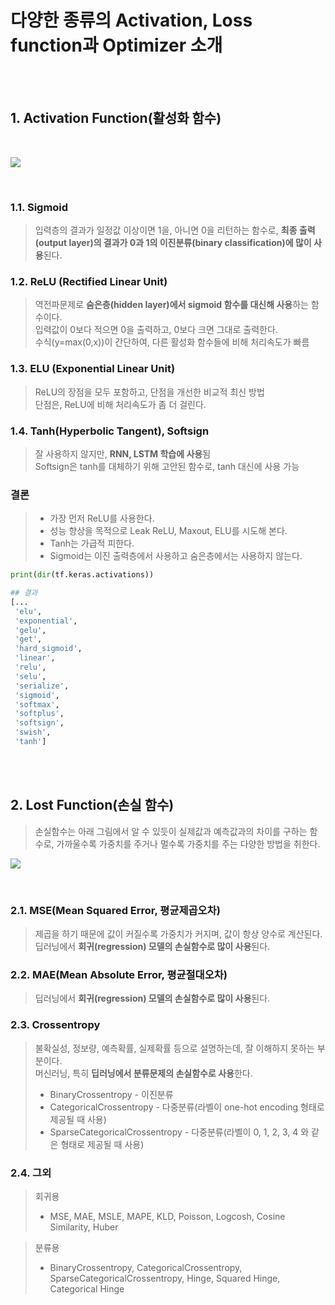 # 다양한 종류의 Activation, Loss function과 Optimizer 소개

<br/><br>

## 1. Activation Function(활성화 함수)
<br/>

<img src="https://user-images.githubusercontent.com/31339365/103432250-92788080-4c1f-11eb-96e1-a2631248e39d.png"></img>

<br/>

### 1.1. Sigmoid
> 입력층의 결과가 일정값 이상이면 1을, 아니면 0을 리턴하는 함수로, **최종 출력(output layer)의 결과가 0과 1의 이진분류(binary classification)에 많이 사용**된다.

### 1.2. ReLU (Rectified Linear Unit)
> 역전파문제로 **숨은층(hidden layer)에서 sigmoid 함수를 대신해 사용**하는 함수이다. <br/>
> 입력값이 0보다 적으면 0을 출력하고, 0보다 크면 그대로 출력한다. <br/>
> 수식(y=max(0,x))이 간단하여, 다른 활성화 함수들에 비해 처리속도가 빠름 <br/>

### 1.3. ELU (Exponential Linear Unit)
> ReLU의 장점을 모두 포함하고, 단점을 개선한 비교적 최신 방법 <br/>
> 단점은, ReLU에 비해 처리속도가 좀 더 걸린다.

### 1.4. Tanh(Hyperbolic Tangent), Softsign
> 잘 사용하지 않지만, **RNN, LSTM 학습에 사용**됨 <br/>
> Softsign은 tanh를 대체하기 위해 고안된 함수로, tanh 대신에 사용 가능

### 결론
> * 가장 먼저 ReLU를 사용한다.
> * 성능 향상을 목적으로 Leak ReLU, Maxout, ELU를 시도해 본다.
> * Tanh는 가급적 피한다.
> * Sigmoid는 이진 출력층에서 사용하고 숨은층에서는 사용하지 않는다.

```python
print(dir(tf.keras.activations))

## 결과
[...
 'elu',
 'exponential',
 'gelu',
 'get',
 'hard_sigmoid',
 'linear',
 'relu',
 'selu',
 'serialize',
 'sigmoid',
 'softmax',
 'softplus',
 'softsign',
 'swish',
 'tanh']
```

<br/><br>

## 2. Lost Function(손실 함수)
> 손실함수는 아래 그림에서 알 수 있듯이 실제값과 예측값과의 차이를 구하는 함수로, 가까울수록 가중치를 주거나 멀수록 가중치를 주는 다양한 방법을 취한다.

<img src="https://user-images.githubusercontent.com/31339365/103432957-d07ba180-4c2b-11eb-8abe-83a0e6a114a6.png"></img>

<br/>

### 2.1. MSE(Mean Squared Error, 평균제곱오차)
> 제곱을 하기 때문에 값이 커질수록 가중치가 커지며, 값이 항상 양수로 계산된다. <br/>
> 딥러닝에서 **회귀(regression) 모델의 손실함수로 많이 사용**된다.

### 2.2. MAE(Mean Absolute Error, 평균절대오차)
> 딥러닝에서 **회귀(regression) 모델의 손실함수로 많이 사용**된다.

### 2.3. Crossentropy
> 불확실성, 정보량, 예측확률, 실제확률 등으로 설명하는데, 잘 이해하지 못하는 부분이다. <br/>
> 머신러닝, 특히 **딥러닝에서 분류문제의 손실함수로 사용**한다.
> * BinaryCrossentropy - 이진분류
> * CategoricalCrossentropy - 다중분류(라벨이 one-hot encoding 형태로 제공될 때 사용)
> * SparseCategoricalCrossentropy - 다중분류(라벨이 0, 1, 2, 3, 4 와 같은 형태로 제공될 때 사용)

### 2.4. 그외
> 회귀용
> * MSE, MAE, MSLE, MAPE, KLD, Poisson, Logcosh, Cosine Similarity, Huber <br/>

> 분류용
> * BinaryCrossentropy, CategoricalCrossentropy, SparseCategoricalCrossentropy, Hinge, Squared Hinge, Categorical Hinge
